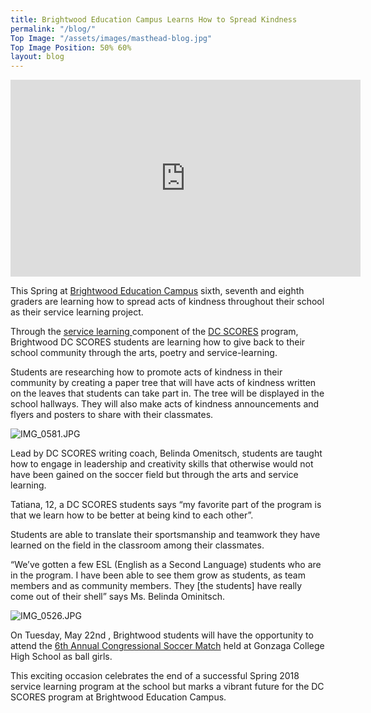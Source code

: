 ```yaml
---
title: Brightwood Education Campus Learns How to Spread Kindness
permalink: "/blog/"
Top Image: "/assets/images/masthead-blog.jpg"
Top Image Position: 50% 60%
layout: blog
---
```


<iframe width="560" height="315" src="https://www.youtube.com/embed/J3BD_1rqGVo" frameborder="0" allow="autoplay; encrypted-media" allowfullscreen></iframe>

This Spring at [Brightwood Education Campus](http://www.brightwoodec.org/) sixth, seventh and eighth graders are learning how to spread acts of kindness throughout their school as their service learning project.

Through the [service learning ](https://www.dcscores.org/our-program/program-model/)component of the [DC SCORES](https://www.dcscores.org/) program, Brightwood DC SCORES students are learning how to give back to their school community through the arts, poetry and service-learning.

Students are researching how to promote acts of kindness in their community by creating a paper tree that will have acts of kindness written on the leaves that students can take part in. The tree will be displayed in the school hallways. They will also make acts of kindness announcements and flyers and posters to share with their classmates.

![IMG_0581.JPG](/uploads/IMG_0581.JPG)

Lead by DC SCORES writing coach, Belinda Omenitsch, students are taught how to engage in leadership and creativity skills that otherwise would not have been gained on the soccer field but through the arts and service learning.

Tatiana, 12, a DC SCORES students says “my favorite part of the program is that we learn how to be better at being kind to each other”.

Students are able to translate their sportsmanship and teamwork they have learned on the field in the classroom among their classmates.

“We’ve gotten a few ESL (English as a Second Language) students who are in the program. I have been able to see them grow as students, as team members and as community members. They \[the students\] have really come out of their shell” says Ms. Belinda Ominitsch.

![IMG_0526.JPG](/uploads/IMG_0526.JPG)

On Tuesday, May 22nd , Brightwood students will have the opportunity to attend the [6th Annual Congressional Soccer Match](https://ussoccerfoundation.org/events/congressional-soccer-match) held at Gonzaga College High School as ball girls.  

This exciting occasion celebrates the end of a successful Spring 2018 service learning program at the school but marks a vibrant future for the DC SCORES program at Brightwood Education Campus.